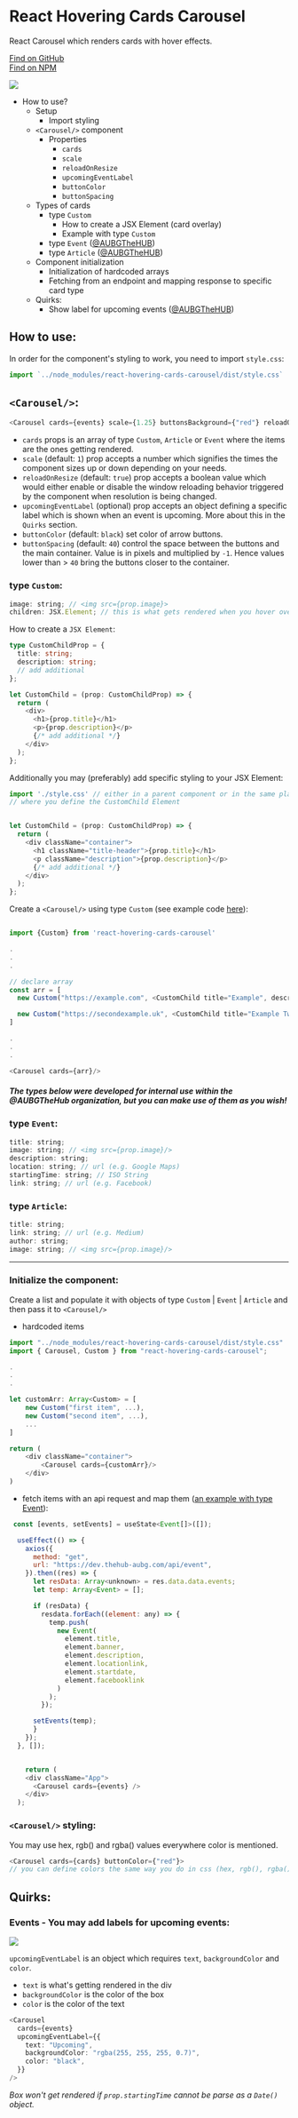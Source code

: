 # React Hovering Cards Carousel

React Carousel which renders cards with hover effects.

[Find on GitHub](https://github.com/asynchroza/react-hovering-cards-carousel)  
[Find on NPM](https://www.npmjs.com/package/react-hovering-cards-carousel)

<img src="https://i.ibb.co/2SRfLyp/image.png">

* How to use?
  * Setup
    * Import styling
  * `<Carousel/>` component
    * Properties
      * `cards`
      * `scale`
      * `reloadOnResize`
      * `upcomingEventLabel`
      * `buttonColor`
      * `buttonSpacing`
  * Types of cards
    * type `Custom`
      * How to create a JSX Element (card overlay)
      * Example with type `Custom`
    * type `Event` ([@AUBGTheHUB](https://github.com/AUBGTheHUB))
    * type `Article` ([@AUBGTheHUB](https://github.com/AUBGTheHUB))
  * Component initialization
    * Initialization of hardcoded arrays
    * Fetching from an endpoint and mapping response to specific card type
  * Quirks:
    * Show label for upcoming events ([@AUBGTheHUB](https://github.com/AUBGTheHUB))

## How to use:

In order for the component's styling to work, you need to import `style.css`:

```javascript
import `../node_modules/react-hovering-cards-carousel/dist/style.css`
```

## `<Carousel/>`:

```javascript
<Carousel cards={events} scale={1.25} buttonsBackground={"red"} reloadOnResize={false}/>
```

- `cards` props is an array of type `Custom`, `Article` or `Event` where the items are the ones getting rendered.
- `scale` (default: `1`) prop accepts a number which signifies the times the component sizes up or down depending on your needs.
- `reloadOnResize` (default: `true`) prop accepts a boolean value which would either enable or disable the window reloading behavior triggered by the component when resolution is being changed.
- `upcomingEventLabel` (optional) prop accepts an object defining a specific label which is shown when an event is upcoming. More about this in the `Quirks` section.
- `buttonColor` (default: `black`) set color of arrow buttons.
- `buttonSpacing` (default: `40`) control the space between the buttons and the main container. Value is in pixels and multiplied by `-1`. Hence values lower than > `40` bring the buttons closer to the container.

### type `Custom`:

```javascript
image: string; // <img src={prop.image}>
children: JSX.Element; // this is what gets rendered when you hover over the card
```

How to create a `JSX Element`:

```typescript
type CustomChildProp = {
  title: string;
  description: string;
  // add additional
};

let CustomChild = (prop: CustomChildProp) => {
  return (
    <div>
      <h1>{prop.title}</h1>
      <p>{prop.description}</p>
      {/* add additional */}
    </div>
  );
};
```

Additionally you may (preferably) add specific styling to your JSX Element:
```javascript
import './style.css' // either in a parent component or in the same place
// where you define the CustomChild Element


let CustomChild = (prop: CustomChildProp) => {
  return (
    <div className="container">
      <h1 className="title-header">{prop.title}</h1>
      <p className="description">{prop.description}</p>
      {/* add additional */}
    </div>
  );
};
```

Create a `<Carousel/>` using type `Custom` (see example code [here](https://github.com/asynchroza/react-hovering-cards-carousel/blob/master/src/Test__Carousel.tsx)):

```javascript

import {Custom} from 'react-hovering-cards-carousel'

.
.
.

// declare array
const arr = [
  new Custom("https://example.com", <CustomChild title="Example", description="This is an example"/>),

  new Custom("https://secondexample.uk", <CustomChild title="Example Two", description="This is the second example">)
]

.
.
.

<Carousel cards={arr}/>

```

#### <em>The types below were developed for internal use within the @AUBGTheHub organization, but you can make use of them as you wish!</em>

### type `Event`:

```javascript
title: string;
image: string; // <img src={prop.image}/>
description: string;
location: string; // url (e.g. Google Maps)
startingTime: string; // ISO String
link: string; // url (e.g. Facebook)
```

### type `Article`:

```javascript
title: string;
link: string; // url (e.g. Medium)
author: string;
image: string; // <img src={prop.image}/>
```

---

### Initialize the component:

Create a list and populate it with objects of type `Custom` | `Event` | `Article` and then pass it to `<Carousel/>`

- hardcoded items

```typescript
import "../node_modules/react-hovering-cards-carousel/dist/style.css"
import { Carousel, Custom } from "react-hovering-cards-carousel";

.
.
.

let customArr: Array<Custom> = [
    new Custom("first item", ...),
    new Custom("second item", ...),
    ...
]

return (
    <div className="container">
        <Carousel cards={customArr}/>
    </div>
)
```

- fetch items with an api request and map them ([an example with type Event](https://github.com/asynchroza/react-hovering-cards-carousel/blob/master/src/Test__Carousel.tsx)):

```javascript
 const [events, setEvents] = useState<Event[]>([]);

  useEffect(() => {
    axios({
      method: "get",
      url: "https://dev.thehub-aubg.com/api/event",
    }).then((res) => {
      let resData: Array<unknown> = res.data.data.events;
      let temp: Array<Event> = [];

      if (resData) {
        resdata.forEach((element: any) => {
          temp.push(
            new Event(
              element.title,
              element.banner,
              element.description,
              element.locationlink,
              element.startdate,
              element.facebooklink
            )
          );
        });

      setEvents(temp);
      }
    });
  }, []);


    return (
    <div className="App">
      <Carousel cards={events} />
    </div>
  );

```

### `<Carousel/>` styling:

You may use hex, rgb() and rgba() values everywhere color is mentioned.

```javascript
<Carousel cards={cards} buttonColor={"red"}>
// you can define colors the same way you do in css (hex, rgb(), rgba())
```

## Quirks:

### <strong>Events</strong> - You may add labels for upcoming events:

<img src="https://i.ibb.co/kmrDd3K/image.png">

`upcomingEventLabel` is an object which requires `text`, `backgroundColor` and `color`.

- `text` is what's getting rendered in the div
- `backgroundColor` is the color of the box
- `color` is the color of the text

```typescript
<Carousel
  cards={events}
  upcomingEventLabel={{
    text: "Upcoming",
    backgroundColor: "rgba(255, 255, 255, 0.7)",
    color: "black",
  }}
/>
```

<em>Box won't get rendered if `prop.startingTime` cannot be parse as a `Date()` object.</em>
